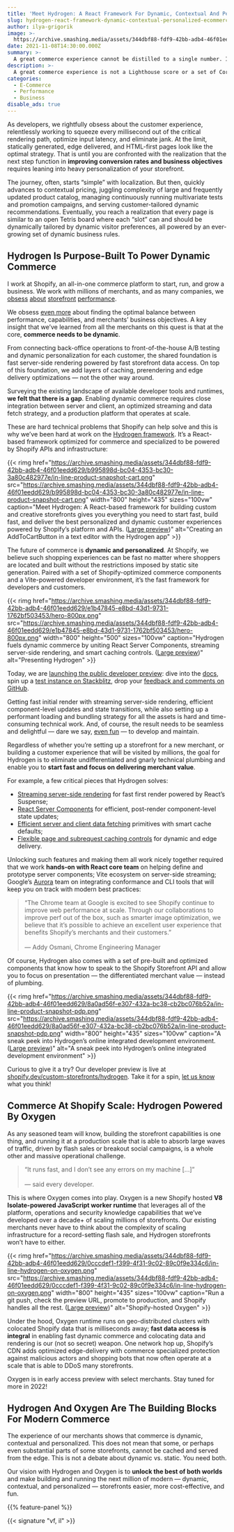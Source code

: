 ```yaml
---
title: 'Meet Hydrogen: A React Framework For Dynamic, Contextual And Personalized E-Commerce'
slug: hydrogen-react-framework-dynamic-contextual-personalized-ecommerce
author: ilya-grigorik
image: >-
  https://archive.smashing.media/assets/344dbf88-fdf9-42bb-adb4-46f01eedd629/ee33395f-684a-40e5-bf72-56d9e9e4d975/hydrogen-react-framework-dynamic-contextual-personalized-ecommerce.jpg
date: 2021-11-08T14:30:00.000Z
summary: >-
  A great commerce experience cannot be distilled to a single number. It’s not a Lighthouse score, or a set of Core Web Vitals figures, although both are important inputs. A great commerce experience is a trilemma that carefully balances competing needs of delivering a great customer experience, dynamic storefront capabilities, and long-term business &mdash; conversion, retention, re-engagement &mdash; objectives.
description: >-
  A great commerce experience is not a Lighthouse score or a set of Core Web Vitals figures (although both are important inputs), but it’s also a trilemma that carefully balances competing needs of delivering a great customer experience, dynamic storefront capabilities and long-term business objectives.
categories:
  - E-Commerce
  - Performance
  - Business
disable_ads: true
---
```


As developers, we rightfully obsess about the customer experience, relentlessly working to squeeze every millisecond out of the critical rendering path, optimize input latency, and eliminate jank. At the limit, statically generated, edge delivered, and HTML-first pages look like the optimal strategy. That is until you are confronted with the realization that the next step function in **improving conversion rates and business objectives** requires leaning into heavy personalization of your storefront. 

The journey, often, starts “simple” with localization. But then, quickly advances to contextual pricing, juggling complexity of large and frequently updated product catalog, managing continuously running multivariate tests and promotion campaigns, and serving customer-tailored dynamic recommendations. Eventually, you reach a realization that every page is similar to an open Tetris board where each “slot” can and should be dynamically tailored by dynamic visitor preferences, all powered by an ever-growing set of dynamic business rules.

## Hydrogen Is Purpose-Built To Power Dynamic Commerce

I work at Shopify, an all-in-one commerce platform to start, run, and grow a business. We work with millions of merchants, and as many companies, we [obsess](https://www.shopify.ca/plus/guides/ultimate-guide-to-site-speed) [about](https://shopify.engineering/how-shopify-reduced-storefront-response-times-rewrite) [storefront](https://www.shopify.ca/blog/dawn-shopify-theme) [performance](https://www.shopify.ca/blog/shopify-site-speed).

We obsess [even more](https://www.youtube.com/watch?v=zsyKQ9lT8tQ) about finding the optimal balance between performance, capabilities, and merchants’ business objectives. A key insight that we’ve learned from all the merchants on this quest is that at the core, **commerce needs to be dynamic**.

From connecting back-office operations to front-of-the-house A/B testing and dynamic personalization for each customer, the shared foundation is fast server-side rendering powered by fast storefront data access. On top of this foundation, we add layers of caching, prerendering and edge delivery optimizations &mdash; not the other way around. 

Surveying the existing landscape of available developer tools and runtimes, **we felt that there is a gap**. Enabling dynamic commerce requires close integration between server and client, an optimized streaming and data fetch strategy, and a production platform that operates at scale.

These are hard technical problems that Shopify can help solve and this is why we’ve been hard at work on the [Hydrogen framework](https://github.com/Shopify/hydrogen). It’s a React-based framework optimized for commerce and specialized to be powered by Shopify APIs and infrastructure:

{{< rimg href="https://archive.smashing.media/assets/344dbf88-fdf9-42bb-adb4-46f01eedd629/b995898d-bc04-4353-bc30-3a80c482977e/in-line-product-snapshot-cart.png" src="https://archive.smashing.media/assets/344dbf88-fdf9-42bb-adb4-46f01eedd629/b995898d-bc04-4353-bc30-3a80c482977e/in-line-product-snapshot-cart.png" width="800" height="435" sizes="100vw" caption="Meet Hydrogen: A React-based framework for building custom and creative storefronts gives you everything you need to start fast, build fast, and deliver the best personalized and dynamic customer experiences powered by Shopify’s platform and APIs. (<a href='https://archive.smashing.media/assets/344dbf88-fdf9-42bb-adb4-46f01eedd629/b995898d-bc04-4353-bc30-3a80c482977e/in-line-product-snapshot-cart.png'>Large preview</a>)" alt="Creating an AddToCartButton in a text editor with the Hydrogen app" >}}

The future of commerce is **dynamic and personalized**. At Shopify, we believe such shopping experiences can be fast no matter where shoppers are located and built without the restrictions imposed by static site generation. Paired with a set of Shopify-optimized commerce components and a Vite-powered developer environment, it’s the fast framework for developers and customers.

{{< rimg href="https://archive.smashing.media/assets/344dbf88-fdf9-42bb-adb4-46f01eedd629/e1b47845-e8bd-43d1-9731-1762bf503453/hero-800px.png" src="https://archive.smashing.media/assets/344dbf88-fdf9-42bb-adb4-46f01eedd629/e1b47845-e8bd-43d1-9731-1762bf503453/hero-800px.png" width="800" height="500" sizes="100vw" caption="Hydrogen fuels dynamic commerce by uniting React Server Components, streaming server-side rendering, and smart caching controls. (<a href='https://archive.smashing.media/assets/344dbf88-fdf9-42bb-adb4-46f01eedd629/e1b47845-e8bd-43d1-9731-1762bf503453/hero-800px.png'>Large preview</a>)" alt="Presenting Hydrogen" >}}

Today, we are [launching the public developer preview](https://www.shopify.com/partners/blog/hydrogen-developer-preview): dive into the [docs](https://shopify.dev/custom-storefronts/hydrogen), spin up a [test instance on Stackblitz](https://hydrogen.new/), drop your [feedback and comments on GitHub](https://github.com/Shopify/hydrogen).

Getting fast initial render with streaming server-side rendering, efficient component-level updates and state transitions, while also setting up a performant loading and bundling strategy for all the assets is hard and time-consuming technical work. And, of course, the result needs to be seamless and delightful &mdash; dare we say, [even fun](https://youtu.be/a2YSgfwXc9c?t=715) &mdash; to develop and maintain. 

Regardless of whether you’re setting up a storefront for a new merchant, or building a customer experience that will be visited by millions, the goal for Hydrogen is to eliminate undifferentiated and gnarly technical plumbing and enable you to **start fast and focus on delivering merchant value**.

For example, a few critical pieces that Hydrogen solves:

- [Streaming server-side rendering](https://shopify.engineering/high-performance-hydrogen-powered-storefronts#streaming-server-side-rendering) for fast first render powered by React’s Suspense;
- [React Server Components](https://shopify.engineering/high-performance-hydrogen-powered-storefronts#react-server-components) for efficient, post-render component-level state updates;
- [Efficient server and client data fetching](https://shopify.engineering/high-performance-hydrogen-powered-storefronts#data-fetching-caching) primitives with smart cache defaults;
- [Flexible page and subrequest caching controls](https://shopify.engineering/high-performance-hydrogen-powered-storefronts#response-caching) for dynamic and edge delivery.

Unlocking such features and making them all work nicely together required that we work **hands-on with React core team** on helping define and prototype server components; Vite ecosystem on server-side streaming; Google’s [Aurora](https://web.dev/introducing-aurora/) team on integrating conformance and CLI tools that will keep you on track with modern best practices:

<blockquote>“The Chrome team at Google is excited to see Shopify continue to improve web performance at scale. Through our collaborations to improve perf out of the box, such as smarter image optimization, we believe that it’s possible to achieve an excellent user experience that benefits Shopify’s merchants and their customers.”<br /><br />&mdash; Addy Osmani, Chrome Engineering Manager</blockquote>

Of course, Hydrogen also comes with a set of pre-built and optimized components that know how to speak to the Shopify Storefront API and allow you to focus on presentation &mdash; the differentiated merchant value &mdash; instead of plumbing.

{{< rimg href="https://archive.smashing.media/assets/344dbf88-fdf9-42bb-adb4-46f01eedd629/8a0ad56f-e307-432a-bc38-cb2bc076b52a/in-line-product-snapshot-pdp.png" src="https://archive.smashing.media/assets/344dbf88-fdf9-42bb-adb4-46f01eedd629/8a0ad56f-e307-432a-bc38-cb2bc076b52a/in-line-product-snapshot-pdp.png" width="800" height="435" sizes="100vw" caption="A sneak peek into Hydrogen’s online integrated development environment. (<a href='https://archive.smashing.media/assets/344dbf88-fdf9-42bb-adb4-46f01eedd629/8a0ad56f-e307-432a-bc38-cb2bc076b52a/in-line-product-snapshot-pdp.png'>Large preview</a>)" alt="A sneak peek into Hydrogen’s online integrated development environment" >}}

Curious to give it a try? Our developer preview is live at [shopify.dev/custom-storefronts/hydrogen](https://shopify.dev/custom-storefronts/hydrogen). Take it for a spin, [let us know](https://github.com/Shopify/hydrogen) what you think!

## Commerce At Shopify Scale: Hydrogen Powered By Oxygen

As any seasoned team will know, building the storefront capabilities is one thing, and running it at a production scale that is able to absorb large waves of traffic, driven by flash sales or breakout social campaigns, is a whole other and massive operational challenge.

<blockquote>“It runs fast, and I don’t see any errors on my machine [...]”<br /><br />&mdash; said every developer.</blockquote>

This is where Oxygen comes into play. Oxygen is a new Shopify hosted **V8 Isolate-powered JavaScript worker runtime** that leverages all of the platform, operations and security knowledge capabilities that we’ve developed over a decade+ of scaling millions of storefronts. Our existing merchants never have to think about the complexity of scaling infrastructure for a record-setting flash sale, and Hydrogen storefronts won’t have to either.

{{< rimg href="https://archive.smashing.media/assets/344dbf88-fdf9-42bb-adb4-46f01eedd629/0cccdef1-f399-4f31-9c02-89c0f9e334c6/in-line-hydrogen-on-oxygen.png" src="https://archive.smashing.media/assets/344dbf88-fdf9-42bb-adb4-46f01eedd629/0cccdef1-f399-4f31-9c02-89c0f9e334c6/in-line-hydrogen-on-oxygen.png" width="800" height="435" sizes="100vw" caption="Run a git push, check the preview URL, promote to production, and Shopify handles all the rest. (<a href='https://archive.smashing.media/assets/344dbf88-fdf9-42bb-adb4-46f01eedd629/0cccdef1-f399-4f31-9c02-89c0f9e334c6/in-line-hydrogen-on-oxygen.png'>Large preview</a>)" alt="Shopify-hosted Oxygen" >}}

Under the hood, Oxygen runtime runs on geo-distributed clusters with colocated Shopify data that is milliseconds away; **fast data access is integral** in enabling fast dynamic commerce and colocating data and rendering is our (not so secret) weapon. One network hop up, Shopify’s CDN adds optimized edge-delivery with commerce specialized protection against malicious actors and shopping bots that now often operate at a scale that is able to DDoS many storefronts.

Oxygen is in early access preview with select merchants. Stay tuned for more in 2022!

## Hydrogen And Oxygen Are The Building Blocks For Modern Commerce

The experience of our merchants shows that commerce is dynamic, contextual and personalized. This does not mean that some, or perhaps even substantial parts of some storefronts, cannot be cached and served from the edge. This is not a debate about dynamic vs. static. You need both.

Our vision with Hydrogen and Oxygen is to **unlock the best of both worlds** and make building and running the next million of modern &mdash; dynamic, contextual, and personalized &mdash; storefronts easier, more cost-effective, and fun.

{{% feature-panel %}}

{{< signature "vf, il" >}}
